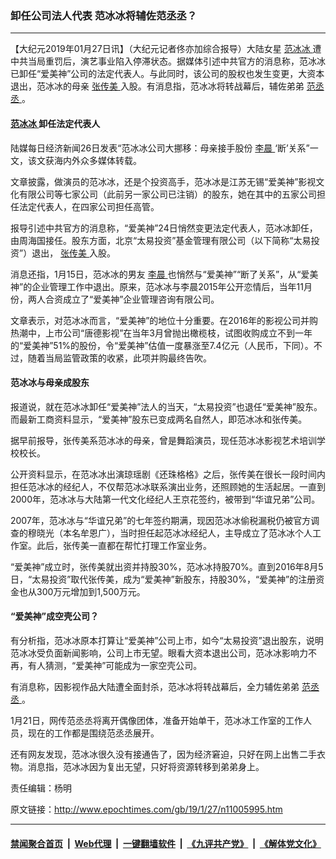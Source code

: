 ### 卸任公司法人代表 范冰冰将辅佐范丞丞？
------------------------

<p>
 【大纪元2019年01月27日讯】（大纪元记者佟亦加综合报导）大陆女星
 <a href="http://www.epochtimes.com/gb/tag/%E8%8C%83%E5%86%B0%E5%86%B0.html">
  范冰冰
 </a>
 遭中共当局重罚后，演艺事业陷入停滞状态。据媒体引述中共官方的消息称，范冰冰已卸任“爱美神”公司的法定代表人。与此同时，该公司的股权也发生变更，大资本退出，范冰冰的母亲
 <a href="http://www.epochtimes.com/gb/tag/%E5%BC%A0%E4%BC%A0%E7%BE%8E.html">
  张传美
 </a>
 入股。有消息指，范冰冰将转战幕后，辅佐弟弟
 <a href="http://www.epochtimes.com/gb/tag/%E8%8C%83%E4%B8%9E%E4%B8%9E.html">
  范丞丞
 </a>
 。
</p>
<h4>
 <a href="http://www.epochtimes.com/gb/tag/%E8%8C%83%E5%86%B0%E5%86%B0.html">
  范冰冰
 </a>
 卸任法定代表人
</h4>
<p>
 陆媒每日经济新闻26日发表“范冰冰公司大挪移：母亲接手股份
 <a href="http://www.epochtimes.com/gb/tag/%E6%9D%8E%E6%99%A8.html">
  李晨
 </a>
 ‘断’关系”一文，该文获海内外众多媒体转载。
</p>
<p>
 文章披露，做演员的范冰冰，还是个投资高手，范冰冰是江苏无锡“爱美神”影视文化有限公司等七家公司（此前另一家公司已注销）的股东，她在其中的五家公司担任法定代表人，在四家公司担任高管。
</p>
<p>
 报导引述中共官方的消息称，“爱美神”24日悄然变更法定代表人，范冰冰卸任，由周海国接任。股东方面，北京“太易投资”基金管理有限公司（以下简称“太易投资”）退出，
 <a href="http://www.epochtimes.com/gb/tag/%E5%BC%A0%E4%BC%A0%E7%BE%8E.html">
  张传美
 </a>
 入股。
</p>
<p>
 消息还指，1月15日，范冰冰的男友
 <a href="http://www.epochtimes.com/gb/tag/%E6%9D%8E%E6%99%A8.html">
  李晨
 </a>
 也悄然与“爱美神”“断了关系”，从“爱美神”的企业管理工作中退出。原来，范冰冰与李晨2015年公开恋情后，当年11月份，两人合资成立了“爱美神”企业管理咨询有限公司。
</p>
<p>
 文章表示，对范冰冰而言，“爱美神”的地位十分重要。在2016年的影视公司并购热潮中，上市公司“唐德影视”在当年3月曾抛出橄榄枝，试图收购成立不到一年的“爱美神”51%的股份，令“爱美神”估值一度暴涨至7.4亿元（人民币，下同）。不过，随着当局监管政策的收紧，此项并购最终告吹。
</p>
<h4>
 范冰冰与母亲成股东
</h4>
<p>
 报道说，就在范冰冰卸任“爱美神”法人的当天，“太易投资”也退任“爱美神”股东。而最新工商资料显示，“爱美神”股东已变成两名自然人，即范冰冰和张传美。
</p>
<p>
 据早前报导，张传美系范冰冰的母亲，曾是舞蹈演员，现任范冰冰影视艺术培训学校校长。
</p>
<p>
 公开资料显示，在范冰冰出演琼瑶剧《还珠格格》之后，张传美在很长一段时间内担任范冰冰的经纪人，不仅帮范冰冰联系演出业务，还照顾她的生活起居。一直到2000年，范冰冰与大陆第一代文化经纪人王京花签约，被带到“华谊兄弟”公司。
</p>
<p>
 2007年，范冰冰与“华谊兄弟”的七年签约期满，现因范冰冰偷税漏税仍被官方调查的穆晓光（本名牟恩广），当时担任起范冰冰经纪人，主导成立了范冰冰个人工作室。此后，张传美一直都在帮忙打理工作室业务。
</p>
<p>
 “爱美神”成立时，张传美就出资并持股30%，范冰冰持股70%。直到2016年8月5日，“太易投资”取代张传美，成为“爱美神”新股东，持股30%，“爱美神”的注册资金也从300万元增加到1,500万元。
</p>
<h4>
 “爱美神”成空壳公司？
</h4>
<p>
 有分析指，范冰冰原本打算让“爱美神”公司上市，如今“太易投资”退出股东，说明范冰冰受负面新闻影响，公司上市无望。眼看大资本退出公司，范冰冰影响力不再，有人猜测，“爱美神”可能成为一家空壳公司。
</p>
<p>
 有消息称，因影视作品大陆遭全面封杀，范冰冰将转战幕后，全力辅佐弟弟
 <a href="http://www.epochtimes.com/gb/tag/%E8%8C%83%E4%B8%9E%E4%B8%9E.html">
  范丞丞
 </a>
 。
</p>
<p>
 1月21日，网传范丞丞将离开偶像团体，准备开始单干，范冰冰工作室的工作人员，现在的工作都是围绕范丞丞展开。
</p>
<p>
 还有网友发现，范冰冰很久没有接通告了，因为经济窘迫，只好在网上出售二手衣物。消息指，范冰冰因为复出无望，只好将资源转移到弟弟身上。
</p>
<p>
 责任编辑：杨明
</p>

原文链接：http://www.epochtimes.com/gb/19/1/27/n11005995.htm


------------------------
#### [禁闻聚合首页](https://github.com/gfw-breaker/banned-news/blob/master/README.md) &nbsp;|&nbsp; [Web代理](https://github.com/gfw-breaker/open-proxy/blob/master/README.md) &nbsp;|&nbsp; [一键翻墙软件](https://github.com/gfw-breaker/nogfw/blob/master/README.md) &nbsp;|&nbsp; [《九评共产党》](https://github.com/gfw-breaker/9ping.md/blob/master/README.md#九评之一评共产党是什么) &nbsp;|&nbsp; [《解体党文化》](https://github.com/gfw-breaker/jtdwh.md/blob/master/README.md#绪论)
